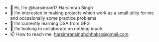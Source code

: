 - 👋 Hi, I’m @harsimran17 Harsimran Singh
- 👀 I’m interested in making projects which work as a small utiliy for me and occasionally some practice problems 
- 🌱 I’m currently learning DSA from GFG
- 💞️ I’m looking to collaborate on nothing much.
- 📫 How to reach me: harsimransinghchhabra@gmail.com

<!---
harsimran17/harsimran17 is a ✨ special ✨ repository because its `README.md` (this file) appears on your GitHub profile.
You can click the Preview link to take a look at your changes.
--->
